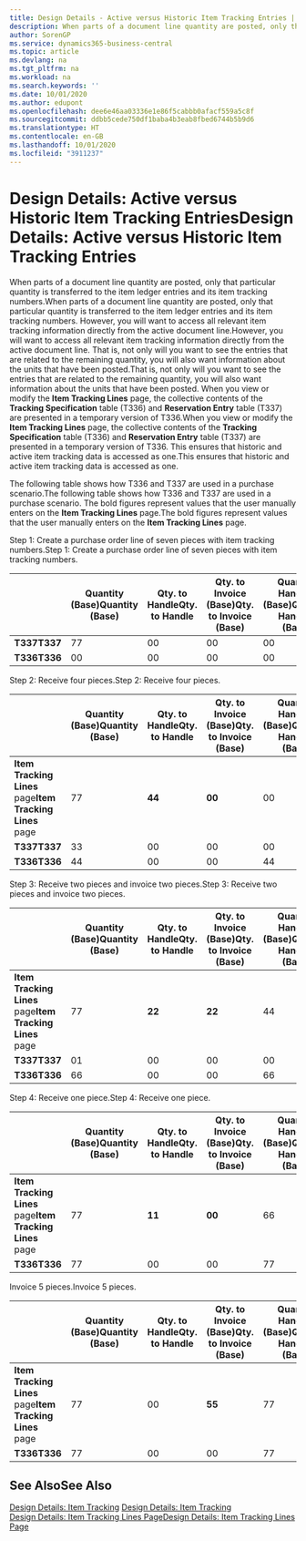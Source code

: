 ```yaml
---
title: Design Details - Active versus Historic Item Tracking Entries | Microsoft Docs
description: When parts of a document line quantity are posted, only that particular quantity is transferred to the item ledger entries and its item tracking numbers. However, you will want to access all relevant item tracking information directly from the active document line. That is, not only will you want to see the entries that are related to the remaining quantity, you will also want information about the units that have been posted. When you view or modify the **Item Tracking Lines** page, the collective contents of the **Tracking Specification** table (T336) and **Reservation Entry** table (T337) are presented in a temporary version of T336. This ensures that historic and active item tracking data is accessed as one.
author: SorenGP
ms.service: dynamics365-business-central
ms.topic: article
ms.devlang: na
ms.tgt_pltfrm: na
ms.workload: na
ms.search.keywords: ''
ms.date: 10/01/2020
ms.author: edupont
ms.openlocfilehash: dee6e46aa03336e1e86f5cabbb0afacf559a5c8f
ms.sourcegitcommit: ddbb5cede750df1baba4b3eab8fbed6744b5b9d6
ms.translationtype: HT
ms.contentlocale: en-GB
ms.lasthandoff: 10/01/2020
ms.locfileid: "3911237"
---
```

# <a name="design-details-active-versus-historic-item-tracking-entries"></a><span data-ttu-id="79a14-107">Design Details: Active versus Historic Item Tracking Entries</span><span class="sxs-lookup"><span data-stu-id="79a14-107">Design Details: Active versus Historic Item Tracking Entries</span></span>
<span data-ttu-id="79a14-108">When parts of a document line quantity are posted, only that particular quantity is transferred to the item ledger entries and its item tracking numbers.</span><span class="sxs-lookup"><span data-stu-id="79a14-108">When parts of a document line quantity are posted, only that particular quantity is transferred to the item ledger entries and its item tracking numbers.</span></span> <span data-ttu-id="79a14-109">However, you will want to access all relevant item tracking information directly from the active document line.</span><span class="sxs-lookup"><span data-stu-id="79a14-109">However, you will want to access all relevant item tracking information directly from the active document line.</span></span> <span data-ttu-id="79a14-110">That is, not only will you want to see the entries that are related to the remaining quantity, you will also want information about the units that have been posted.</span><span class="sxs-lookup"><span data-stu-id="79a14-110">That is, not only will you want to see the entries that are related to the remaining quantity, you will also want information about the units that have been posted.</span></span> <span data-ttu-id="79a14-111">When you view or modify the **Item Tracking Lines** page, the collective contents of the **Tracking Specification** table (T336) and **Reservation Entry** table (T337) are presented in a temporary version of T336.</span><span class="sxs-lookup"><span data-stu-id="79a14-111">When you view or modify the **Item Tracking Lines** page, the collective contents of the **Tracking Specification** table (T336) and **Reservation Entry** table (T337) are presented in a temporary version of T336.</span></span> <span data-ttu-id="79a14-112">This ensures that historic and active item tracking data is accessed as one.</span><span class="sxs-lookup"><span data-stu-id="79a14-112">This ensures that historic and active item tracking data is accessed as one.</span></span>  

 <span data-ttu-id="79a14-113">The following table shows how T336 and T337 are used in a purchase scenario.</span><span class="sxs-lookup"><span data-stu-id="79a14-113">The following table shows how T336 and T337 are used in a purchase scenario.</span></span> <span data-ttu-id="79a14-114">The bold figures represent values that the user manually enters on the **Item Tracking Lines** page.</span><span class="sxs-lookup"><span data-stu-id="79a14-114">The bold figures represent values that the user manually enters on the **Item Tracking Lines** page.</span></span>  

 <span data-ttu-id="79a14-115">Step 1: Create a purchase order line of seven pieces with item tracking numbers.</span><span class="sxs-lookup"><span data-stu-id="79a14-115">Step 1: Create a purchase order line of seven pieces with item tracking numbers.</span></span>  

||<span data-ttu-id="79a14-116">**Quantity (Base)**</span><span class="sxs-lookup"><span data-stu-id="79a14-116">**Quantity (Base)**</span></span>|<span data-ttu-id="79a14-117">**Qty. to Handle**</span><span class="sxs-lookup"><span data-stu-id="79a14-117">**Qty. to Handle**</span></span>|<span data-ttu-id="79a14-118">**Qty. to Invoice (Base)**</span><span class="sxs-lookup"><span data-stu-id="79a14-118">**Qty. to Invoice (Base)**</span></span>|<span data-ttu-id="79a14-119">**Quantity Handled (Base)**</span><span class="sxs-lookup"><span data-stu-id="79a14-119">**Quantity Handled (Base)**</span></span>|<span data-ttu-id="79a14-120">**Quantity Invoiced (Base)**</span><span class="sxs-lookup"><span data-stu-id="79a14-120">**Quantity Invoiced (Base)**</span></span>|  
|-|----------------------------------------------|--------------------------------------------|------------------------------------------------------|-------------------------------------------------------|--------------------------------------------------------|  
|<span data-ttu-id="79a14-121">**T337**</span><span class="sxs-lookup"><span data-stu-id="79a14-121">**T337**</span></span>|<span data-ttu-id="79a14-122">7</span><span class="sxs-lookup"><span data-stu-id="79a14-122">7</span></span>|<span data-ttu-id="79a14-123">0</span><span class="sxs-lookup"><span data-stu-id="79a14-123">0</span></span>|<span data-ttu-id="79a14-124">0</span><span class="sxs-lookup"><span data-stu-id="79a14-124">0</span></span>|<span data-ttu-id="79a14-125">0</span><span class="sxs-lookup"><span data-stu-id="79a14-125">0</span></span>|<span data-ttu-id="79a14-126">0</span><span class="sxs-lookup"><span data-stu-id="79a14-126">0</span></span>|  
|<span data-ttu-id="79a14-127">**T336**</span><span class="sxs-lookup"><span data-stu-id="79a14-127">**T336**</span></span>|<span data-ttu-id="79a14-128">0</span><span class="sxs-lookup"><span data-stu-id="79a14-128">0</span></span>|<span data-ttu-id="79a14-129">0</span><span class="sxs-lookup"><span data-stu-id="79a14-129">0</span></span>|<span data-ttu-id="79a14-130">0</span><span class="sxs-lookup"><span data-stu-id="79a14-130">0</span></span>|<span data-ttu-id="79a14-131">0</span><span class="sxs-lookup"><span data-stu-id="79a14-131">0</span></span>|<span data-ttu-id="79a14-132">0</span><span class="sxs-lookup"><span data-stu-id="79a14-132">0</span></span>|  

 <span data-ttu-id="79a14-133">Step 2: Receive four pieces.</span><span class="sxs-lookup"><span data-stu-id="79a14-133">Step 2: Receive four pieces.</span></span>  

||<span data-ttu-id="79a14-134">**Quantity (Base)**</span><span class="sxs-lookup"><span data-stu-id="79a14-134">**Quantity (Base)**</span></span>|<span data-ttu-id="79a14-135">**Qty. to Handle**</span><span class="sxs-lookup"><span data-stu-id="79a14-135">**Qty. to Handle**</span></span>|<span data-ttu-id="79a14-136">**Qty. to Invoice (Base)**</span><span class="sxs-lookup"><span data-stu-id="79a14-136">**Qty. to Invoice (Base)**</span></span>|<span data-ttu-id="79a14-137">**Quantity Handled (Base)**</span><span class="sxs-lookup"><span data-stu-id="79a14-137">**Quantity Handled (Base)**</span></span>|<span data-ttu-id="79a14-138">**Quantity Invoiced (Base)**</span><span class="sxs-lookup"><span data-stu-id="79a14-138">**Quantity Invoiced (Base)**</span></span>|  
|-|----------------------------------------------|--------------------------------------------|------------------------------------------------------|-------------------------------------------------------|--------------------------------------------------------|  
|<span data-ttu-id="79a14-139">**Item Tracking Lines** page</span><span class="sxs-lookup"><span data-stu-id="79a14-139">**Item Tracking Lines** page</span></span>|<span data-ttu-id="79a14-140">7</span><span class="sxs-lookup"><span data-stu-id="79a14-140">7</span></span>|<span data-ttu-id="79a14-141">**4**</span><span class="sxs-lookup"><span data-stu-id="79a14-141">**4**</span></span>|<span data-ttu-id="79a14-142">**0**</span><span class="sxs-lookup"><span data-stu-id="79a14-142">**0**</span></span>|<span data-ttu-id="79a14-143">0</span><span class="sxs-lookup"><span data-stu-id="79a14-143">0</span></span>|<span data-ttu-id="79a14-144">0</span><span class="sxs-lookup"><span data-stu-id="79a14-144">0</span></span>|  
|<span data-ttu-id="79a14-145">**T337**</span><span class="sxs-lookup"><span data-stu-id="79a14-145">**T337**</span></span>|<span data-ttu-id="79a14-146">3</span><span class="sxs-lookup"><span data-stu-id="79a14-146">3</span></span>|<span data-ttu-id="79a14-147">0</span><span class="sxs-lookup"><span data-stu-id="79a14-147">0</span></span>|<span data-ttu-id="79a14-148">0</span><span class="sxs-lookup"><span data-stu-id="79a14-148">0</span></span>|<span data-ttu-id="79a14-149">0</span><span class="sxs-lookup"><span data-stu-id="79a14-149">0</span></span>|<span data-ttu-id="79a14-150">0</span><span class="sxs-lookup"><span data-stu-id="79a14-150">0</span></span>|  
|<span data-ttu-id="79a14-151">**T336**</span><span class="sxs-lookup"><span data-stu-id="79a14-151">**T336**</span></span>|<span data-ttu-id="79a14-152">4</span><span class="sxs-lookup"><span data-stu-id="79a14-152">4</span></span>|<span data-ttu-id="79a14-153">0</span><span class="sxs-lookup"><span data-stu-id="79a14-153">0</span></span>|<span data-ttu-id="79a14-154">0</span><span class="sxs-lookup"><span data-stu-id="79a14-154">0</span></span>|<span data-ttu-id="79a14-155">4</span><span class="sxs-lookup"><span data-stu-id="79a14-155">4</span></span>|<span data-ttu-id="79a14-156">0</span><span class="sxs-lookup"><span data-stu-id="79a14-156">0</span></span>|  

 <span data-ttu-id="79a14-157">Step 3: Receive two pieces and invoice two pieces.</span><span class="sxs-lookup"><span data-stu-id="79a14-157">Step 3: Receive two pieces and invoice two pieces.</span></span>  

||<span data-ttu-id="79a14-158">**Quantity (Base)**</span><span class="sxs-lookup"><span data-stu-id="79a14-158">**Quantity (Base)**</span></span>|<span data-ttu-id="79a14-159">**Qty. to Handle**</span><span class="sxs-lookup"><span data-stu-id="79a14-159">**Qty. to Handle**</span></span>|<span data-ttu-id="79a14-160">**Qty. to Invoice (Base)**</span><span class="sxs-lookup"><span data-stu-id="79a14-160">**Qty. to Invoice (Base)**</span></span>|<span data-ttu-id="79a14-161">**Quantity Handled (Base)**</span><span class="sxs-lookup"><span data-stu-id="79a14-161">**Quantity Handled (Base)**</span></span>|<span data-ttu-id="79a14-162">**Quantity Invoiced (Base)**</span><span class="sxs-lookup"><span data-stu-id="79a14-162">**Quantity Invoiced (Base)**</span></span>|  
|-|----------------------------------------------|--------------------------------------------|------------------------------------------------------|-------------------------------------------------------|--------------------------------------------------------|  
|<span data-ttu-id="79a14-163">**Item Tracking Lines** page</span><span class="sxs-lookup"><span data-stu-id="79a14-163">**Item Tracking Lines** page</span></span>|<span data-ttu-id="79a14-164">7</span><span class="sxs-lookup"><span data-stu-id="79a14-164">7</span></span>|<span data-ttu-id="79a14-165">**2**</span><span class="sxs-lookup"><span data-stu-id="79a14-165">**2**</span></span>|<span data-ttu-id="79a14-166">**2**</span><span class="sxs-lookup"><span data-stu-id="79a14-166">**2**</span></span>|<span data-ttu-id="79a14-167">4</span><span class="sxs-lookup"><span data-stu-id="79a14-167">4</span></span>|<span data-ttu-id="79a14-168">0</span><span class="sxs-lookup"><span data-stu-id="79a14-168">0</span></span>|  
|<span data-ttu-id="79a14-169">**T337**</span><span class="sxs-lookup"><span data-stu-id="79a14-169">**T337**</span></span>|<span data-ttu-id="79a14-170">0</span><span class="sxs-lookup"><span data-stu-id="79a14-170">1</span></span>|<span data-ttu-id="79a14-171">0</span><span class="sxs-lookup"><span data-stu-id="79a14-171">0</span></span>|<span data-ttu-id="79a14-172">0</span><span class="sxs-lookup"><span data-stu-id="79a14-172">0</span></span>|<span data-ttu-id="79a14-173">0</span><span class="sxs-lookup"><span data-stu-id="79a14-173">0</span></span>|<span data-ttu-id="79a14-174">0</span><span class="sxs-lookup"><span data-stu-id="79a14-174">0</span></span>|  
|<span data-ttu-id="79a14-175">**T336**</span><span class="sxs-lookup"><span data-stu-id="79a14-175">**T336**</span></span>|<span data-ttu-id="79a14-176">6</span><span class="sxs-lookup"><span data-stu-id="79a14-176">6</span></span>|<span data-ttu-id="79a14-177">0</span><span class="sxs-lookup"><span data-stu-id="79a14-177">0</span></span>|<span data-ttu-id="79a14-178">0</span><span class="sxs-lookup"><span data-stu-id="79a14-178">0</span></span>|<span data-ttu-id="79a14-179">6</span><span class="sxs-lookup"><span data-stu-id="79a14-179">6</span></span>|<span data-ttu-id="79a14-180">2</span><span class="sxs-lookup"><span data-stu-id="79a14-180">2</span></span>|  

 <span data-ttu-id="79a14-181">Step 4: Receive one piece.</span><span class="sxs-lookup"><span data-stu-id="79a14-181">Step 4: Receive one piece.</span></span>  

||<span data-ttu-id="79a14-182">**Quantity (Base)**</span><span class="sxs-lookup"><span data-stu-id="79a14-182">**Quantity (Base)**</span></span>|<span data-ttu-id="79a14-183">**Qty. to Handle**</span><span class="sxs-lookup"><span data-stu-id="79a14-183">**Qty. to Handle**</span></span>|<span data-ttu-id="79a14-184">**Qty. to Invoice (Base)**</span><span class="sxs-lookup"><span data-stu-id="79a14-184">**Qty. to Invoice (Base)**</span></span>|<span data-ttu-id="79a14-185">**Quantity Handled (Base)**</span><span class="sxs-lookup"><span data-stu-id="79a14-185">**Quantity Handled (Base)**</span></span>|<span data-ttu-id="79a14-186">**Quantity Invoiced (Base)**</span><span class="sxs-lookup"><span data-stu-id="79a14-186">**Quantity Invoiced (Base)**</span></span>|  
|-|----------------------------------------------|--------------------------------------------|------------------------------------------------------|-------------------------------------------------------|--------------------------------------------------------|  
|<span data-ttu-id="79a14-187">**Item Tracking Lines** page</span><span class="sxs-lookup"><span data-stu-id="79a14-187">**Item Tracking Lines** page</span></span>|<span data-ttu-id="79a14-188">7</span><span class="sxs-lookup"><span data-stu-id="79a14-188">7</span></span>|<span data-ttu-id="79a14-189">**1**</span><span class="sxs-lookup"><span data-stu-id="79a14-189">**1**</span></span>|<span data-ttu-id="79a14-190">**0**</span><span class="sxs-lookup"><span data-stu-id="79a14-190">**0**</span></span>|<span data-ttu-id="79a14-191">6</span><span class="sxs-lookup"><span data-stu-id="79a14-191">6</span></span>|<span data-ttu-id="79a14-192">2</span><span class="sxs-lookup"><span data-stu-id="79a14-192">2</span></span>|  
|<span data-ttu-id="79a14-193">**T336**</span><span class="sxs-lookup"><span data-stu-id="79a14-193">**T336**</span></span>|<span data-ttu-id="79a14-194">7</span><span class="sxs-lookup"><span data-stu-id="79a14-194">7</span></span>|<span data-ttu-id="79a14-195">0</span><span class="sxs-lookup"><span data-stu-id="79a14-195">0</span></span>|<span data-ttu-id="79a14-196">0</span><span class="sxs-lookup"><span data-stu-id="79a14-196">0</span></span>|<span data-ttu-id="79a14-197">7</span><span class="sxs-lookup"><span data-stu-id="79a14-197">7</span></span>|<span data-ttu-id="79a14-198">2</span><span class="sxs-lookup"><span data-stu-id="79a14-198">2</span></span>|  

 <span data-ttu-id="79a14-199">Invoice 5 pieces.</span><span class="sxs-lookup"><span data-stu-id="79a14-199">Invoice 5 pieces.</span></span>  

||<span data-ttu-id="79a14-200">**Quantity (Base)**</span><span class="sxs-lookup"><span data-stu-id="79a14-200">**Quantity (Base)**</span></span>|<span data-ttu-id="79a14-201">**Qty. to Handle**</span><span class="sxs-lookup"><span data-stu-id="79a14-201">**Qty. to Handle**</span></span>|<span data-ttu-id="79a14-202">**Qty. to Invoice (Base)**</span><span class="sxs-lookup"><span data-stu-id="79a14-202">**Qty. to Invoice (Base)**</span></span>|<span data-ttu-id="79a14-203">**Quantity Handled (Base)**</span><span class="sxs-lookup"><span data-stu-id="79a14-203">**Quantity Handled (Base)**</span></span>|<span data-ttu-id="79a14-204">**Quantity Invoiced (Base)**</span><span class="sxs-lookup"><span data-stu-id="79a14-204">**Quantity Invoiced (Base)**</span></span>|  
|-|----------------------------------------------|--------------------------------------------|------------------------------------------------------|-------------------------------------------------------|--------------------------------------------------------|  
|<span data-ttu-id="79a14-205">**Item Tracking Lines** page</span><span class="sxs-lookup"><span data-stu-id="79a14-205">**Item Tracking Lines** page</span></span>|<span data-ttu-id="79a14-206">7</span><span class="sxs-lookup"><span data-stu-id="79a14-206">7</span></span>|<span data-ttu-id="79a14-207">0</span><span class="sxs-lookup"><span data-stu-id="79a14-207">0</span></span>|<span data-ttu-id="79a14-208">**5**</span><span class="sxs-lookup"><span data-stu-id="79a14-208">**5**</span></span>|<span data-ttu-id="79a14-209">7</span><span class="sxs-lookup"><span data-stu-id="79a14-209">7</span></span>|<span data-ttu-id="79a14-210">2</span><span class="sxs-lookup"><span data-stu-id="79a14-210">2</span></span>|  
|<span data-ttu-id="79a14-211">**T336**</span><span class="sxs-lookup"><span data-stu-id="79a14-211">**T336**</span></span>|<span data-ttu-id="79a14-212">7</span><span class="sxs-lookup"><span data-stu-id="79a14-212">7</span></span>|<span data-ttu-id="79a14-213">0</span><span class="sxs-lookup"><span data-stu-id="79a14-213">0</span></span>|<span data-ttu-id="79a14-214">0</span><span class="sxs-lookup"><span data-stu-id="79a14-214">0</span></span>|<span data-ttu-id="79a14-215">7</span><span class="sxs-lookup"><span data-stu-id="79a14-215">7</span></span>|<span data-ttu-id="79a14-216">7</span><span class="sxs-lookup"><span data-stu-id="79a14-216">7</span></span>|  

## <a name="see-also"></a><span data-ttu-id="79a14-217">See Also</span><span class="sxs-lookup"><span data-stu-id="79a14-217">See Also</span></span>  
 <span data-ttu-id="79a14-218">[Design Details: Item Tracking](design-details-item-tracking.md) </span><span class="sxs-lookup"><span data-stu-id="79a14-218">[Design Details: Item Tracking](design-details-item-tracking.md) </span></span>  
 [<span data-ttu-id="79a14-219">Design Details: Item Tracking Lines Page</span><span class="sxs-lookup"><span data-stu-id="79a14-219">Design Details: Item Tracking Lines Page</span></span>](design-details-item-tracking-lines-window.md)
